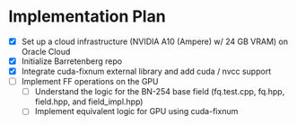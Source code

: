 # Implementation Plan
- [x] Set up a cloud infrastructure (NVIDIA A10 (Ampere) w/ 24 GB VRAM) on Oracle Cloud
- [x] Initialize Barretenberg repo
- [x] Integrate cuda-fixnum external library and add cuda / nvcc support
- [ ] Implement FF operations on the GPU
    - [ ] Understand the logic for the BN-254 base field (fq.test.cpp, fq.hpp, field.hpp, and field_impl.hpp)
    - [ ] Implement equivalent logic for GPU using cuda-fixnum